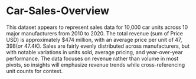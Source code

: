 # Car-Sales-Overview
This dataset appears to represent sales data for 10,000 car units across 10 major manufacturers from 2010 to 2020. The total revenue (sum of Price USD) is approximately $474 million, with an average price per unit of $47,398 (or ~$47.4K). Sales are fairly evenly distributed across manufacturers, but with notable variations in units sold, average pricing, and year-over-year performance. The data focuses on revenue rather than volume in most pivots, so insights will emphasize revenue trends while cross-referencing unit counts for context.
